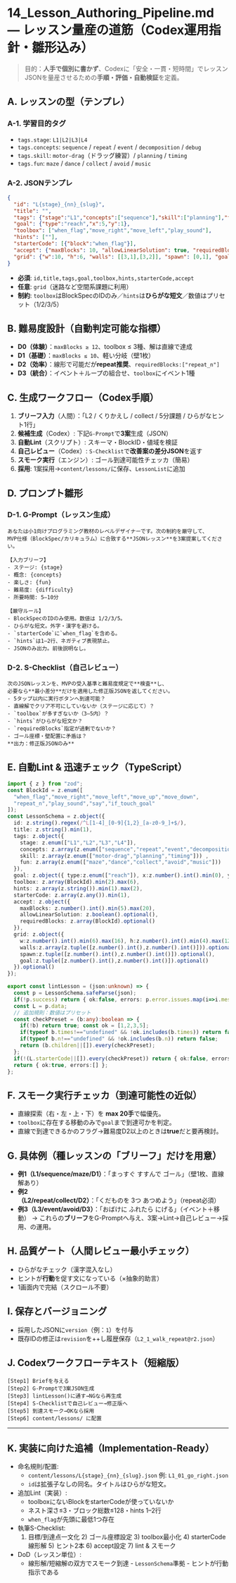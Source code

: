 # 14_Lesson_Authoring_Pipeline.md — レッスン量産の道筋（Codex運用指針・雛形込み）

> 目的：**人手で個別に書かず**、Codexに「安全・一貫・短時間」でレッスンJSONを量産させるための**手順・評価・自動検証**を定義。

## A. レッスンの型（テンプレ）
### A-1. 学習目的タグ
- `tags.stage`: `L1|L2|L3|L4`
- `tags.concepts`: `sequence` / `repeat` / `event` / `decomposition` / `debug`
- `tags.skill`: `motor-drag`（ドラッグ練習）/ `planning` / `timing`
- `tags.fun`: `maze` / `dance` / `collect` / `avoid` / `music`

### A-2. JSONテンプレ
```json
{
  "id": "L{stage}_{nn}_{slug}",
  "title": "",
  "tags": {"stage":"L1","concepts":["sequence"],"skill":["planning"],"fun":["maze"]},
  "goal": {"type":"reach","x":5,"y":1},
  "toolbox": ["when_flag","move_right","move_left","play_sound"],
  "hints": [""],
  "starterCode": [{"block":"when_flag"}],
  "accept": {"maxBlocks": 10, "allowLinearSolution": true, "requiredBlocks": []},
  "grid": {"w":10, "h":6, "walls": [[3,1],[3,2]], "spawn": [0,1], "goal":[5,1]}
}
```
- **必須**: `id,title,tags,goal,toolbox,hints,starterCode,accept`
- **任意**: `grid`（迷路など空間系課題に利用）
- **制約**: `toolbox`はBlockSpecのIDのみ／`hints`は**ひらがな短文**／数値はプリセット（1/2/3/5）

## B. 難易度設計（自動判定可能な指標）
- **D0（体験）**：`maxBlocks ≥ 12`、toolbox ≤ 3種、解は直線で達成
- **D1（基礎）**：`maxBlocks ≤ 10`、軽い分岐（壁1枚）
- **D2（効率）**：線形で可能だが**repeat推奨**、`requiredBlocks:["repeat_n"]`
- **D3（統合）**：イベント＋ループの組合せ、`toolbox`にイベント1種

## C. 生成ワークフロー（Codex手順）
1. **ブリーフ入力**（人間）：「L2 / くりかえし / collect / 5分課題 / ひらがなヒント1行」
2. **候補生成**（Codex）: 下記`G-Prompt`で**3案**生成（JSON）
3. **自動Lint**（スクリプト）: スキーマ・BlockID・値域を検証
4. **自己レビュー**（Codex）: `S-Checklist`で**改善案の差分JSON**を返す
5. **スモーク実行**（エンジン）: ゴール到達可能性チェッカ（簡易）
6. **採用**: 1案採用→`content/lessons/`に保存、`LessonList`に追加

## D. プロンプト雛形
### D-1. G-Prompt（レッスン生成）
```
あなたは小1向けプログラミング教材のレベルデザイナーです。次の制約を厳守して、
MVP仕様（BlockSpec/カリキュラム）に合致する**JSONレッスン**を3案提案してください。

【入力ブリーフ】
- ステージ: {stage}
- 概念: {concepts}
- 楽しさ: {fun}
- 難易度: {difficulty}
- 所要時間: 5–10分

【厳守ルール】
- BlockSpecのIDのみ使用。数値は 1/2/3/5。
- ひらがな短文。外字・漢字を避ける。
- `starterCode`に`when_flag`を含める。
- `hints`は1–2行、ネガティブ表現禁止。
- JSONのみ出力。前後説明なし。
```

### D-2. S-Checklist（自己レビュー）
```
次のJSONレッスンを、MVPの受入基準と難易度規定で**検査**し、
必要なら**最小差分**だけを適用した修正版JSONを返してください。
- 5タップ以内に実行ボタンへ到達可能？
- 直線解でクリア不可にしていないか（ステージに応じて）？
- `toolbox`が多すぎないか（3–5内）？
- `hints`がひらがな短文か？
- `requiredBlocks`指定が過剰でないか？
- ゴール座標・壁配置に矛盾は？
**出力：修正版JSONのみ**
```

## E. 自動Lint & 迅速チェック（TypeScript）
```ts
import { z } from "zod";
const BlockId = z.enum([
  "when_flag","move_right","move_left","move_up","move_down",
  "repeat_n","play_sound","say","if_touch_goal"
]);
const LessonSchema = z.object({
  id: z.string().regex(/^L[1-4]_[0-9]{1,2}_[a-z0-9_]+$/),
  title: z.string().min(1),
  tags: z.object({
    stage: z.enum(["L1","L2","L3","L4"]),
    concepts: z.array(z.enum(["sequence","repeat","event","decomposition","debug"])) ,
    skill: z.array(z.enum(["motor-drag","planning","timing"])) ,
    fun: z.array(z.enum(["maze","dance","collect","avoid","music"]))
  }),
  goal: z.object({ type:z.enum(["reach"]), x:z.number().int().min(0), y:z.number().int().min(0) }),
  toolbox: z.array(BlockId).min(2).max(6),
  hints: z.array(z.string()).min(1).max(2),
  starterCode: z.array(z.any()).min(1),
  accept: z.object({
    maxBlocks: z.number().int().min(5).max(20),
    allowLinearSolution: z.boolean().optional(),
    requiredBlocks: z.array(BlockId).optional()
  }),
  grid: z.object({
    w:z.number().int().min(6).max(16), h:z.number().int().min(4).max(12),
    walls:z.array(z.tuple([z.number().int(),z.number().int()])).optional(),
    spawn:z.tuple([z.number().int(),z.number().int()]).optional(),
    goal:z.tuple([z.number().int(),z.number().int()]).optional()
  }).optional()
});

export const lintLesson = (json:unknown) => {
  const p = LessonSchema.safeParse(json);
  if(!p.success) return { ok:false, errors: p.error.issues.map(i=>i.message) };
  const L = p.data;
  // 追加規則：数値はプリセット
  const checkPreset = (b:any):boolean => {
    if(!b) return true; const ok = [1,2,3,5];
    if(typeof b.times!=="undefined" && !ok.includes(b.times)) return false;
    if(typeof b.n!=="undefined" && !ok.includes(b.n)) return false;
    return (b.children||[]).every(checkPreset);
  };
  if(!(L.starterCode||[]).every(checkPreset)) return { ok:false, errors:["数値は1/2/3/5のみ"] };
  return { ok:true, errors:[] };
};
```

## F. スモーク実行チェッカ（到達可能性の近似）
- 直線探索（右・左・上・下）を **max 20手**で幅優先。
- `toolbox`に存在する移動のみで`goal`まで到達可かを判定。
- 直線で到達できるかのフラグ→難易度D2以上のときは**true**だと要再検討。

## G. 具体例（種レッスンの「ブリーフ」だけを用意）
- **例1（L1/sequence/maze/D1）**：「まっすぐ すすんで ゴール」（壁1枚、直線解あり）
- **例2（L2/repeat/collect/D2）**：「くだものを 3つ あつめよう」（repeat必須）
- **例3（L3/event/avoid/D3）**：「おばけに ふれたら にげる」（イベント＋移動）
→ これらの**ブリーフ**をG-Promptへ与え、3案→Lint→自己レビュー→採用、の運用。

## H. 品質ゲート（人間レビュー最小チェック）
- ひらがなチェック（漢字混入なし）
- ヒントが**行動**を促す文になっている（×抽象的助言）
- 1画面内で完結（スクロール不要）

## I. 保存とバージョニング
- 採用したJSONに`version`（例：`1`）を付与
- 既存IDの修正は`revision`を++し履歴保存（`L2_1_walk_repeat@r2.json`）

## J. Codexワークフローテキスト（短縮版）
```
[Step1] Briefを与える
[Step2] G-Promptで3案JSON生成
[Step3] lintLesson()に通す→NGなら再生成
[Step4] S-Checklistで自己レビュー→修正版へ
[Step5] 到達スモーク→OKなら採用
[Step6] content/lessons/ に配置
```

---

## K. 実装に向けた追補（Implementation-Ready）

- 命名規則/配置:
  - `content/lessons/L{stage}_{nn}_{slug}.json` 例: `L1_01_go_right.json`
  - `id`は拡張子なしの同名。タイトルはひらがな短文。
- 追加Lint（実装）:
  - toolboxにないBlockをstarterCodeが使っていないか
  - ネスト深さ≤3・ブロック総数≤128・hints 1–2行
  - `when_flag`が先頭に最低1つ存在
- 執筆S-Checklist:
  1) 目標/到達点一文化 2) ゴール座標設定 3) toolbox最小化 4) starterCode線形解 5) ヒント2本 6) accept設定 7) lint & スモーク
- DoD（レッスン単位）:
  - 線形解/短縮解の双方でスモーク到達  - `LessonSchema`準拠  - ヒントが行動指示である

